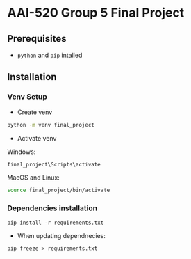 # AAI-520 Group 5 Final Project

## Prerequisites 

* `python` and `pip` intalled

## Installation 

### Venv Setup

* Create venv

```sh
python -m venv final_project
```

* Activate venv 

Windows: 

```sh
final_project\Scripts\activate
```

MacOS and Linux: 


```sh
source final_project/bin/activate
```

### Dependencies installation 

```
pip install -r requirements.txt 
```

* When updating dependnecies: 

```
pip freeze > requirements.txt
```